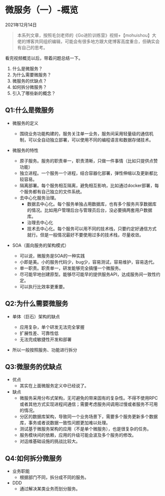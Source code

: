 # 微服务（一）-概览
2021年12月14日
> 本系列文章，按照毛剑老师的《Go进阶训练营》视频+【mohuishou】大佬的博客共同组织编辑，可能会有很多地方跟大佬博客高度重合，但确实会有自己的思考。

看完视频概览以后，带着问题总结一下。

1.  什么是微服务？
2.  为什么需要微服务？
3.  微服务的优缺点？
4.  如何拆分微服务？
5.  引入了哪些新的概念？

## Q1:什么是微服务
-   微服务的定义
    -   围绕业务功能构建的，服务关注单一业务，服务间采用轻量级的通信机制，可以全自动独立部署，可以使用不同的编程语言和数据存储技术。
-   微服务的特性
    -   原子服务。服务的职责单一，职责清晰，只做一件事情（比如只提供点赞功能）
    -   独立进程。一个服务一个进程，结合容器化部署，弹性伸缩以及更新都比较容易。
    -   隔离部署。每个服务相互隔离，避免相互影响，比如通过docker部署，每个服务都有自己独立的文件系统。
    -   去中心化服务治理。
        -   数据去中心化。每个服务单独占用数据库，也有多个服务共享数据库的情况。比如用户管理后台与管理员后台，没必要搞两套用户数据库。
        -   治理去中心化
        -   技术去中心化。每个服务可以用不同的技术栈，只要约定好通信方式就行。但是一般情况最好不要使用过多的技术栈，尽量收敛。

-   SOA（面向服务的架构模式）
    -   可以说，微服务是SOA的一种实践
    -   小即是美。小的服务代码少，bug少，容易测试，容易维护，容易迭代。
    -   单一职责。职责单一，研发能够完全搞懂一个微服务。
    -   尽可能早地创建原型。能够尽可能早的提供服务API，达成服务间一致性约定。
    -   可以执行比效率更重要。
## Q2:为什么需要微服务
-   单体（巨石）架构的缺点
    -   应用复杂，单个研发无法完全掌握
    -   扩展性差、可靠性低
    -   无法完成敏捷性开发和部署

-   所以一般按照服务、功能进行拆分

## Q3:微服务的优缺点
-   优点
    -   其实在上面微服务定义中已经说了。
-   缺点
    -   微服务采用分布式架构，无可避免的带来固有的复杂性。不得不使用RPC或者其他方式实现进程间通信；需要考虑服务间调用过慢或者服务不可用的情况。
    -   分区的数据库架构，导致同一个业务场景下，需要多个服务更新多个数据库，事务或者说数据一致性问题更加难以处理。
    -   测试基于微服务架构的应用（不是单个微服务），也是很复杂的任务。
    -   服务模块间的依赖，应用的升级可能会波及多个服务的修改。
    -   对运维基础设施的挑战比较大。
## Q4:如何拆分微服务
-   业务职能
    -   根据部门不同，拆分成不同的服务。
-   DDD
    -   通过解决某类业务而划分服务。